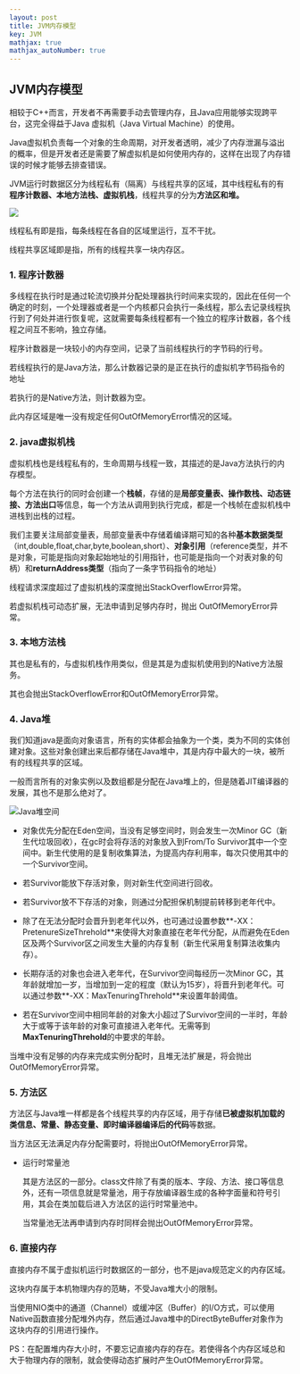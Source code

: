 ```yaml
---
layout: post
title: JVM内存模型
key: JVM
mathjax: true
mathjax_autoNumber: true
---
```


## JVM内存模型
相较于C++而言，开发者不再需要手动去管理内存，且Java应用能够实现跨平台，这完全得益于Java 虚拟机（Java Virtual Machine）的使用。

Java虚拟机负责每一个对象的生命周期，对开发者透明，减少了内存泄漏与溢出的概率，但是开发者还是需要了解虚拟机是如何使用内存的，这样在出现了内存错误的时候才能够去排查错误。

JVM运行时数据区分为线程私有（隔离）与线程共享的区域，其中线程私有的有**程序计数器、本地方法栈、虚拟机栈**，线程共享的分为**方法区和堆。**


<img src="https://github.com/Jesuslittlebug/jesuslittlebug.github.io/blob/master/images/Java%E5%A0%861.jpg?raw=true"/>

线程私有即是指，每条线程在各自的区域里运行，互不干扰。

线程共享区域即是指，所有的线程共享一块内存区。
<!--more-->

### 1. 程序计数器
多线程在执行时是通过轮流切换并分配处理器执行时间来实现的，因此在任何一个确定的时刻，一个处理器或者是一个内核都只会执行一条线程，那么去记录线程执行到了何处并进行恢复呢，这就需要每条线程都有一个独立的程序计数器，各个线程之间互不影响，独立存储。

程序计数器是一块较小的内存空间，记录了当前线程执行的字节码的行号。

若线程执行的是Java方法，那么计数器记录的是正在执行的虚拟机字节码指令的地址

若执行的是Native方法，则计数器为空。

此内存区域是唯一没有规定任何OutOfMemoryError情况的区域。

### 2. java虚拟机栈

虚拟机栈也是线程私有的，生命周期与线程一致，其描述的是Java方法执行的内存模型。

每个方法在执行的同时会创建一个**栈帧**，存储的是**局部变量表、操作数栈、动态链接、方法出口**等信息，每一个方法从调用到执行完成，都是一个栈帧在虚拟机栈中进栈到出栈的过程。

我们主要关注局部变量表，局部变量表中存储着编译期可知的各种**基本数据类型**（int,double,float,char,byte,boolean,short）、**对象引用**（reference类型，并不是对象，可能是指向对象起始地址的引用指针，也可能是指向一个对表对象的句柄）和**returnAddress类型**（指向了一条字节码指令的地址）

线程请求深度超过了虚拟机栈的深度抛出StackOverflowError异常。

若虚拟机栈可动态扩展，无法申请到足够内存时，抛出
OutOfMemoryError异常。

### 3. 本地方法栈
其也是私有的，与虚拟机栈作用类似，但是其是为虚拟机使用到的Native方法服务。

其也会抛出StackOverflowError和OutOfMemoryError异常。

### 4. Java堆
我们知道java是面向对象语言，所有的实体都会抽象为一个类，类为不同的实体创建对象。这些对象创建出来后都存储在Java堆中，其是内存中最大的一块，被所有的线程共享的区域。

一般而言所有的对象实例以及数组都是分配在Java堆上的，但是随着JIT编译器的发展，其也不是那么绝对了。

<img src="https://github.com/Jesuslittlebug/jesuslittlebug.github.io/blob/master/images/Java%E5%A0%86.jpg?raw=true" title="Java堆空间"/>


- 对象优先分配在Eden空间，当没有足够空间时，则会发生一次Minor GC（新生代垃圾回收），在gc时会将存活的对象放入到From/To Survivor其中一个空间中。新生代使用的是复制收集算法，为提高内存利用率，每次只使用其中的一个Survivor空间。

- 若Survivor能放下存活对象，则对新生代空间进行回收。

- 若Survivor放不下存活的对象，则通过分配担保机制提前转移到老年代中。

- 除了在无法分配时会晋升到老年代以外，也可通过设置参数**-XX：PretenureSizeThrehold**来使得大对象直接在老年代分配，从而避免在Eden区及两个Survivor区之间发生大量的内存复制（新生代采用复制算法收集内存）。

- 长期存活的对象也会进入老年代，在Survivor空间每经历一次Minor GC，其年龄就增加一岁，当增加到一定的程度（默认为15岁），将晋升到老年代。可以通过参数**-XX：MaxTenuringThrehold**来设置年龄阈值。

- 若在Survivor空间中相同年龄的对象大小超过了Survivor空间的一半时，年龄大于或等于该年龄的对象可直接进入老年代。无需等到**MaxTenuringThrehold**的中要求的年龄。

当堆中没有足够的内存来完成实例分配时，且堆无法扩展是，将会抛出OutOfMemoryError异常。

### 5. 方法区
方法区与Java堆一样都是各个线程共享的内存区域，用于存储**已被虚拟机加载的类信息、常量、静态变量、即时编译器编译后的代码**等数据。

当方法区无法满足内存分配需要时，将抛出OutOfMemoryError异常。

- 运行时常量池

  其是方法区的一部分。class文件除了有类的版本、字段、方法、接口等信息外，还有一项信息就是常量池，用于存放编译器生成的各种字面量和符号引用，其会在类加载后进入方法区的运行时常量池中。
  
  当常量池无法再申请到内存时同样会抛出OutOfMemoryError异常。
  
  
### 6. 直接内存
直接内存不属于虚拟机运行时数据区的一部分，也不是java规范定义的内存区域。

这块内存属于本机物理内存的范畴，不受Java堆大小的限制。

当使用NIO类中的通道（Channel）或缓冲区（Buffer）的I/O方式，可以使用Native函数直接分配堆外内存，然后通过Java堆中的DirectByteBuffer对象作为这块内存的引用进行操作。

PS：在配置堆内存大小时，不要忘记直接内存的存在。若使得各个内存区域总和大于物理内存的限制，就会使得动态扩展时产生OutOfMemoryError异常。

